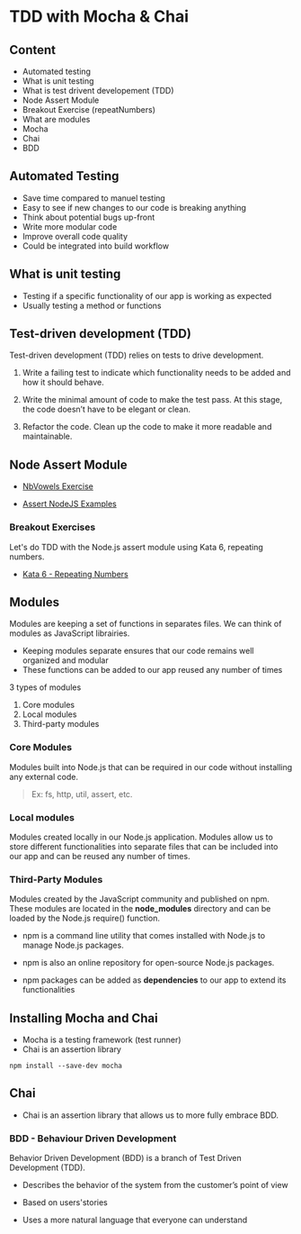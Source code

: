 # TDD with Mocha & Chai


## Content 

- Automated testing
- What is unit testing
- What is test drivent developement (TDD)
- Node Assert Module
- Breakout Exercise (repeatNumbers)
- What are modules  
- Mocha
- Chai
- BDD

## Automated Testing

- Save time compared to manuel testing
- Easy to see if new changes to our code is breaking anything
- Think about potential bugs up-front
- Write more modular code
- Improve overall code quality
- Could be integrated into build workflow

## What is unit testing

- Testing if a specific functionality of our app is working as expected
- Usually testing a method or functions

## Test-driven development (TDD)

Test-driven development (TDD) relies on tests to drive development.

1. Write a failing test to indicate which functionality needs to be added and how it should behave.

2. Write the minimal amount of code to make the test pass. At this stage, the code doesn’t have to be elegant or clean.

3. Refactor the code. Clean up the code to make it more readable and maintainable.

## Node Assert Module

- [NbVowels Exercise](https://web.compass.lighthouselabs.ca/activities/780)

- [Assert NodeJS Examples](https://nelsonic.gitbooks.io/node-js-by-example/content/core/assert/README.html)

### Breakout Exercises

Let's do TDD with the Node.js assert module using Kata 6, repeating numbers.

- [Kata 6 - Repeating Numbers](https://web.compass.lighthouselabs.ca/2f4fbf0f-2ff0-4cd4-a40d-1c38dda7158c)

## Modules

Modules are keeping a set of functions in separates files. We can think of modules as JavaScript librairies. 

- Keeping modules separate ensures that our code remains well organized and modular
- These functions can be added to our app reused any number of times

3 types of modules

1. Core modules
2. Local modules
3. Third-party modules

### Core Modules

Modules built into Node.js that can be required in our code without installing any external code.

> Ex: fs, http, util, assert, etc.

### Local modules

Modules created locally in our Node.js application. Modules allow us to store different functionalities into separate files that can be included into our app and can be reused any number of times.

### Third-Party Modules

Modules created by the JavaScript community and published on npm. These modules are located in the __node_modules__ directory and can be loaded by the Node.js require() function.

- npm is a command line utility that comes installed with Node.js to manage Node.js packages. 

- npm is also an online repository for open-source Node.js packages. 

- npm packages can be added as **dependencies** to our app to extend its functionalities

## Installing Mocha and Chai

- Mocha is a testing framework (test runner)
- Chai is an assertion library

`npm install --save-dev mocha`

## Chai

- Chai is an assertion library that allows us to more fully embrace BDD.

### BDD - Behaviour Driven Development

Behavior Driven Development (BDD) is a branch of Test Driven Development (TDD).

- Describes the behavior of the system from the customer’s point of view

- Based on users'stories

- Uses a more natural language that everyone can understand

